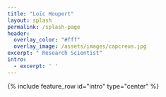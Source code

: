 ```yaml
---
title: "Loïc Houpert"
layout: splash
permalink: /splash-page
header:
  overlay_color: "#fff"
  overlay_image: /assets/images/capcreus.jpg
excerpt: " Research Scientist"
intro:
  - excerpt: ' '
---
```


{% include feature_row id="intro" type="center" %}
